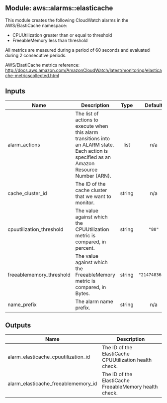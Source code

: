 ## Module: aws::alarms::elasticache

This module creates the following CloudWatch alarms in the
AWS/ElastiCache namespace:

  - CPUUtilization greater than or equal to threshold
  - FreeableMemory less than threshold

All metrics are measured during a period of 60 seconds and evaluated
during 2 consecutive periods.

AWS/ElastiCache metrics reference:
http://docs.aws.amazon.com/AmazonCloudWatch/latest/monitoring/elasticache-metricscollected.html

## Inputs

| Name | Description | Type | Default | Required |
|------|-------------|:----:|:-----:|:-----:|
| alarm\_actions | The list of actions to execute when this alarm transitions into an ALARM state. Each action is specified as an Amazon Resource Number (ARN). | list | n/a | yes |
| cache\_cluster\_id | The ID of the cache cluster that we want to monitor. | string | n/a | yes |
| cpuutilization\_threshold | The value against which the CPUUtilization metric is compared, in percent. | string | `"80"` | no |
| freeablememory\_threshold | The value against which the FreeableMemory metric is compared, in Bytes. | string | `"2147483648"` | no |
| name\_prefix | The alarm name prefix. | string | n/a | yes |

## Outputs

| Name | Description |
|------|-------------|
| alarm\_elasticache\_cpuutilization\_id | The ID of the ElastiCache CPUUtilization health check. |
| alarm\_elasticache\_freeablememory\_id | The ID of the ElastiCache FreeableMemory health check. |

